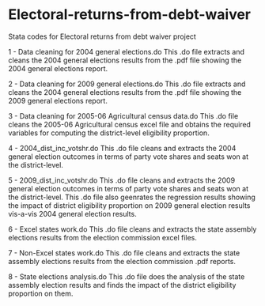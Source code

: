 # Electoral-returns-from-debt-waiver
Stata codes for Electoral returns from debt waiver project

1 - Data cleaning for 2004 general elections.do
This .do file extracts and cleans the 2004 general elections results from the .pdf file showing the 2004 general elections report.

2 - Data cleaning for 2009 general elections.do
This .do file extracts and cleans the 2004 general elections results from the .pdf file showing the 2009 general elections report.

3 - Data cleaning for 2005-06 Agricultural census data.do
This .do file cleans the 2005-06 Agricultural census excel file and obtains the required variables for computing the district-level eligibility proportion.

4 - 2004_dist_inc_votshr.do
This .do file cleans and extracts the 2004 general election outcomes in terms of party vote shares and seats won at the district-level.

5 - 2009_dist_inc_votshr.do
This .do file cleans and extracts the 2009 general election outcomes in terms of party vote shares and seats won at the district-level.
This .do file also geenrates the regression results showing the impact of district eligibility proportion on 2009 general election results vis-a-vis 2004 general election results.

6 - Excel states work.do
This .do file cleans and extracts the state assembly elections results from the election commission excel files.

7 - Non-Excel states work.do
This .do file cleans and extracts the state assembly elections results from the election commission .pdf reports.

8 - State elections analysis.do
This .do file does the analysis of the state assembly election results and finds the impact of the district eligibility proportion on them.

